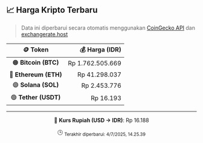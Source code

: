 

<!-- HARGA_KRIPTO -->
## 📈 Harga Kripto Terbaru

> Data ini diperbarui secara otomatis menggunakan [CoinGecko API](https://www.coingecko.com/) dan [exchangerate.host](https://exchangerate.host/)

<div align="center">

| 🪙 Token | 💰 Harga (IDR) |
|:------:|---------------:|
| 🟠 **Bitcoin (BTC)**   | Rp 1.762.505.669 |
| 🔵 **Ethereum (ETH)**  | Rp 41.298.037 |
| 🟣 **Solana (SOL)**    | Rp 2.453.776 |
| 🟢 **Tether (USDT)**   | Rp 16.193 |

---

💱 **Kurs Rupiah (USD → IDR)**: Rp 16.188

🕒 <sub>Terakhir diperbarui: 4/7/2025, 14.25.39</sub>

</div>
<!-- /HARGA_KRIPTO -->